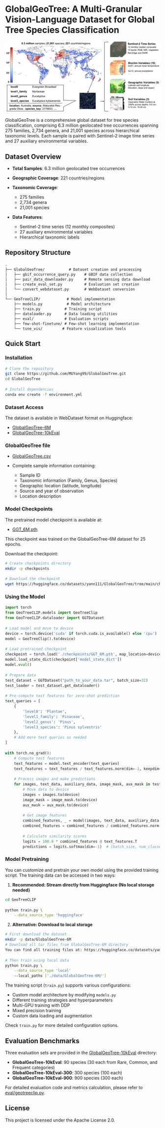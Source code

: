 # GlobalGeoTree: A Multi-Granular Vision-Language Dataset for Global Tree Species Classification

![GlobalGeoTree Dataset Overview](asssets/Fig1.png)

GlobalGeoTree is a comprehensive global dataset for tree species classification, comprising 6.3 million geolocated tree occurrences spanning 275 families, 2,734 genera, and 21,001 species across hierarchical taxonomic levels. Each sample is paired with Sentinel-2 image time series and 27 auxiliary environmental variables.

## Dataset Overview

- **Total Samples**: 6.3 million geolocated tree occurrences
- **Geographic Coverage**: 221 countries/regions
- **Taxonomic Coverage**:
  - 275 families
  - 2,734 genera
  - 21,001 species

- **Data Features**:
  - Sentinel-2 time series (12 monthly composites)
  - 27 auxiliary environmental variables
  - Hierarchical taxonomic labels

## Repository Structure

```
.
├── GlobalGeoTree/           # Dataset creation and processing
│   ├── gbif_occurrence_query.py    # GBIF data collection
│   ├── pair_data_downloader.py     # Remote sensing data download
│   ├── create_eval_set.py          # Evaluation set creation
│   └── convert_webdataset.py       # WebDataset conversion
│
└── GeoTreeCLIP/            # Model implementation
    ├── models.py           # Model architecture
    ├── train.py           # Training script
    ├── dataloader.py      # Data loading utilities
    ├── eval/              # Evaluation scripts
    ├── few-shot-finetune/ # Few-shot learning implementation
    └── tsne_vis/         # Feature visualization tools
```

## Quick Start

### Installation

```bash
# Clone the repository
git clone https://github.com/MUYang99/GlobalGeoTree.git
cd GlobalGeoTree

# Install dependencies
conda env create -f environment.yml
```

### Dataset Access

The dataset is available in WebDataset format on Huggingface:
- [GlobalGeoTree-6M](https://huggingface.co/datasets/yann111/GlobalGeoTree/tree/main/GlobalGeoTree-6M)
- [GlobalGeoTree-10kEval](https://huggingface.co/datasets/yann111/GlobalGeoTree/tree/main/GlobalGeoTree-10kEval)

### GlobalGeoTree file

- [GlobalGeoTree.csv](https://huggingface.co/datasets/yann111/GlobalGeoTree/tree/main/files)

- Complete sample information containing:
  - Sample ID
  - Taxonomic information (Family, Genus, Species)
  - Geographic location (latitude, longitude)
  - Source and year of observation
  - Location description

### Model Checkpoints

The pretrained model checkpoint is available at:
- [GGT_6M.pth](https://huggingface.co/datasets/yann111/GlobalGeoTree/tree/main/checkpoints)

This checkpoint was trained on the GlobalGeoTree-6M dataset for 25 epochs.

Download the checkpoint:
```bash
# Create checkpoints directory
mkdir -p checkpoints

# Download the checkpoint
wget https://huggingface.co/datasets/yann111/GlobalGeoTree/tree/main/checkpoints/GGT_6M.pth -O checkpoints/GGT_6M.pth
```

### Using the Model

```python
import torch
from GeoTreeCLIP.models import GeoTreeClip
from GeoTreeCLIP.dataloader import GGTDataset

# Load model and move to device
device = torch.device('cuda' if torch.cuda.is_available() else 'cpu')
model = GeoTreeClip().to(device)

# Load pretrained checkpoint
checkpoint = torch.load('./checkpoints/GGT_6M.pth', map_location=device)
model.load_state_dict(checkpoint['model_state_dict'])
model.eval()

# Prepare data
test_dataset = GGTDataset("path_to_your_data.tar", batch_size=32)
test_loader = test_dataset.get_dataloader()

# Pre-compute text features for zero-shot prediction
text_queries = [
    {
        'level0': 'Plantae',
        'level1_family': 'Pinaceae',
        'level2_genus': 'Pinus',
        'level3_species': 'Pinus sylvestris'
    },
    # Add more text queries as needed
]

with torch.no_grad():
    # Compute text features
    text_features = model.text_encoder(text_queries)
    text_features = text_features / text_features.norm(dim=-1, keepdim=True)

    # Process images and make predictions
    for images, text_data, auxiliary_data, image_mask, aux_mask in test_loader:
        # Move data to device
        images = images.to(device)
        image_mask = image_mask.to(device)
        aux_mask = aux_mask.to(device)
        
        # Get image features
        combined_features, _ = model(images, text_data, auxiliary_data, image_mask, aux_mask)
        combined_features = combined_features / combined_features.norm(dim=-1, keepdim=True)

        # Calculate similarity scores
        logits = 100.0 * combined_features @ text_features.T
        predictions = logits.softmax(dim=-1)  # [batch_size, num_classes]
```

### Model Pretraining

You can customize and pretrain your own model using the provided training script. The training data can be accessed in two ways:

1. **Recommended: Stream directly from Huggingface (No local storage needed)**
```bash
cd GeoTreeCLIP

python train.py \
    --data_source_type 'huggingface'
```

2. **Alternative: Download to local storage**
```bash
# First download the dataset
mkdir -p data/GlobalGeoTree-6M
# Download all tar files from GlobalGeoTree-6M directory
You can find all training files at: https://huggingface.co/datasets/yann111/GlobalGeoTree/tree/main/GlobalGeoTree-6M

# Then train using local data
python train.py \
    --data_source_type 'local'
    --local_paths ['./data/GlobalGeoTree-6M/']
```

The training script (`train.py`) supports various configurations:
- Custom model architecture by modifying `models.py`
- Different training strategies and hyperparameters
- Multi-GPU training with DDP
- Mixed precision training
- Custom data loading and augmentation

Check `train.py` for more detailed configuration options.

## Evaluation Benchmarks

Three evaluation sets are provided in the [GlobalGeoTree-10kEval](https://huggingface.co/datasets/yann111/GlobalGeoTree/tree/main/GlobalGeoTree-10kEval) directory:
- **GlobalGeoTree-10kEval**: 90 species (30 each from Rare, Common, and Frequent categories)
- **GlobalGeoTree-10kEval-300**: 300 species (100 each)
- **GlobalGeoTree-10kEval-900**: 900 species (300 each)

For detailed evaluation code and metrics calculation, please refer to [eval/geotreeclip.py](GeoTreeCLIP/eval/geotreeclip.py).

<!-- ## Citation

If you use GlobalGeoTree in your research, please cite our paper: -->

<!-- ```bibtex
@inproceedings{mu2025globalgeotree,
  title={GlobalGeoTree: A Multi-Granular Vision-Language Dataset for Global Tree Species Classification},
  author={Mu, Yang and Xiong, Zhitong and Wang, Yi and Shahzad, Muhammad and Essl, Franz and van Kleunen, Mark and Zhu, Xiao Xiang},
  booktitle={Advances in Neural Information Processing Systems},
  year={2025}
}
``` -->

## License

This project is licensed under the Apache License 2.0.
